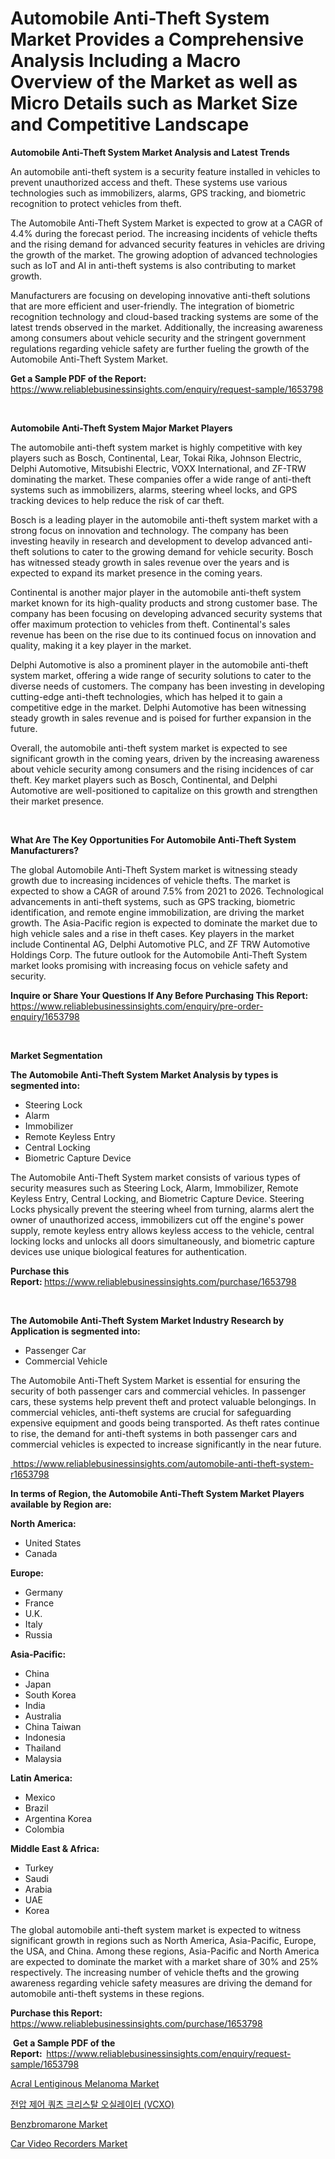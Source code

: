 <p><h1>Automobile Anti-Theft System Market Provides a Comprehensive Analysis Including a Macro Overview of the Market as well as Micro Details such as Market Size and Competitive Landscape</h1></p><p><strong>Automobile Anti-Theft System Market Analysis and Latest Trends</strong></p>
<p><p>An automobile anti-theft system is a security feature installed in vehicles to prevent unauthorized access and theft. These systems use various technologies such as immobilizers, alarms, GPS tracking, and biometric recognition to protect vehicles from theft.</p><p>The Automobile Anti-Theft System Market is expected to grow at a CAGR of 4.4% during the forecast period. The increasing incidents of vehicle thefts and the rising demand for advanced security features in vehicles are driving the growth of the market. The growing adoption of advanced technologies such as IoT and AI in anti-theft systems is also contributing to market growth.</p><p>Manufacturers are focusing on developing innovative anti-theft solutions that are more efficient and user-friendly. The integration of biometric recognition technology and cloud-based tracking systems are some of the latest trends observed in the market. Additionally, the increasing awareness among consumers about vehicle security and the stringent government regulations regarding vehicle safety are further fueling the growth of the Automobile Anti-Theft System Market.</p></p>
<p><strong>Get a Sample PDF of the Report:&nbsp;</strong> <a href="https://www.reliablebusinessinsights.com/enquiry/request-sample/1653798">https://www.reliablebusinessinsights.com/enquiry/request-sample/1653798</a></p>
<p>&nbsp;</p>
<p><strong>Automobile Anti-Theft System Major Market Players</strong></p>
<p><p>The automobile anti-theft system market is highly competitive with key players such as Bosch, Continental, Lear, Tokai Rika, Johnson Electric, Delphi Automotive, Mitsubishi Electric, VOXX International, and ZF-TRW dominating the market. These companies offer a wide range of anti-theft systems such as immobilizers, alarms, steering wheel locks, and GPS tracking devices to help reduce the risk of car theft.</p><p>Bosch is a leading player in the automobile anti-theft system market with a strong focus on innovation and technology. The company has been investing heavily in research and development to develop advanced anti-theft solutions to cater to the growing demand for vehicle security. Bosch has witnessed steady growth in sales revenue over the years and is expected to expand its market presence in the coming years.</p><p>Continental is another major player in the automobile anti-theft system market known for its high-quality products and strong customer base. The company has been focusing on developing advanced security systems that offer maximum protection to vehicles from theft. Continental's sales revenue has been on the rise due to its continued focus on innovation and quality, making it a key player in the market.</p><p>Delphi Automotive is also a prominent player in the automobile anti-theft system market, offering a wide range of security solutions to cater to the diverse needs of customers. The company has been investing in developing cutting-edge anti-theft technologies, which has helped it to gain a competitive edge in the market. Delphi Automotive has been witnessing steady growth in sales revenue and is poised for further expansion in the future.</p><p>Overall, the automobile anti-theft system market is expected to see significant growth in the coming years, driven by the increasing awareness about vehicle security among consumers and the rising incidences of car theft. Key market players such as Bosch, Continental, and Delphi Automotive are well-positioned to capitalize on this growth and strengthen their market presence.</p></p>
<p>&nbsp;</p>
<p><strong>What Are The Key Opportunities For Automobile Anti-Theft System Manufacturers?</strong></p>
<p><p>The global Automobile Anti-Theft System market is witnessing steady growth due to increasing incidences of vehicle thefts. The market is expected to show a CAGR of around 7.5% from 2021 to 2026. Technological advancements in anti-theft systems, such as GPS tracking, biometric identification, and remote engine immobilization, are driving the market growth. The Asia-Pacific region is expected to dominate the market due to high vehicle sales and a rise in theft cases. Key players in the market include Continental AG, Delphi Automotive PLC, and ZF TRW Automotive Holdings Corp. The future outlook for the Automobile Anti-Theft System market looks promising with increasing focus on vehicle safety and security.</p></p>
<p><strong>Inquire or Share Your Questions If Any Before Purchasing This Report:</strong> <a href="https://www.reliablebusinessinsights.com/enquiry/pre-order-enquiry/1653798">https://www.reliablebusinessinsights.com/enquiry/pre-order-enquiry/1653798</a></p>
<p>&nbsp;</p>
<p><strong>Market Segmentation</strong></p>
<p><strong>The Automobile Anti-Theft System Market Analysis by types is segmented into:</strong></p>
<p><ul><li>Steering Lock</li><li>Alarm</li><li>Immobilizer</li><li>Remote Keyless Entry</li><li>Central Locking</li><li>Biometric Capture Device</li></ul></p>
<p><p>The Automobile Anti-Theft System market consists of various types of security measures such as Steering Lock, Alarm, Immobilizer, Remote Keyless Entry, Central Locking, and Biometric Capture Device. Steering Locks physically prevent the steering wheel from turning, alarms alert the owner of unauthorized access, immobilizers cut off the engine's power supply, remote keyless entry allows keyless access to the vehicle, central locking locks and unlocks all doors simultaneously, and biometric capture devices use unique biological features for authentication.</p></p>
<p><strong>Purchase this Report:&nbsp;</strong><a href="https://www.reliablebusinessinsights.com/purchase/1653798">https://www.reliablebusinessinsights.com/purchase/1653798</a></p>
<p>&nbsp;</p>
<p><strong>The Automobile Anti-Theft System Market Industry Research by Application is segmented into:</strong></p>
<p><ul><li>Passenger Car</li><li>Commercial Vehicle</li></ul></p>
<p><p>The Automobile Anti-Theft System Market is essential for ensuring the security of both passenger cars and commercial vehicles. In passenger cars, these systems help prevent theft and protect valuable belongings. In commercial vehicles, anti-theft systems are crucial for safeguarding expensive equipment and goods being transported. As theft rates continue to rise, the demand for anti-theft systems in both passenger cars and commercial vehicles is expected to increase significantly in the near future.</p></p>
<p><a href="https://www.reliablebusinessinsights.com/automobile-anti-theft-system-r1653798">&nbsp;https://www.reliablebusinessinsights.com/automobile-anti-theft-system-r1653798</a></p>
<p><strong>In terms of Region, the Automobile Anti-Theft System Market Players available by Region are:</strong></p>
<p>
    <p> <strong> North America: </strong>
        <ul>
            <li>United States</li>
            <li>Canada</li>
        </ul>
        </p> 
    <p> <strong> Europe: </strong>
        <ul>
            <li>Germany</li>
            <li>France</li>
            <li>U.K.</li>
            <li>Italy</li>
            <li>Russia</li>
        </ul>
        </p> 
    <p> <strong> Asia-Pacific: </strong>
        <ul>
            <li>China</li>
            <li>Japan</li>
            <li>South Korea</li>
            <li>India</li>
            <li>Australia</li>
            <li>China Taiwan</li>
            <li>Indonesia</li>
            <li>Thailand</li>
            <li>Malaysia</li>
        </ul>
        </p> 
    <p> <strong> Latin America: </strong>
        <ul>
            <li>Mexico</li>
            <li>Brazil</li>
            <li>Argentina Korea</li>
            <li>Colombia</li>
        </ul>
        </p> 
    <p> <strong> Middle East & Africa: </strong>
        <ul>
            <li>Turkey</li>
            <li>Saudi</li>
            <li>Arabia</li>
            <li>UAE</li>
            <li>Korea</li>
        </ul>
    </p>
    </p>
<p><p>The global automobile anti-theft system market is expected to witness significant growth in regions such as North America, Asia-Pacific, Europe, the USA, and China. Among these regions, Asia-Pacific and North America are expected to dominate the market with a market share of 30% and 25% respectively. The increasing number of vehicle thefts and the growing awareness regarding vehicle safety measures are driving the demand for automobile anti-theft systems in these regions.</p></p>
<p><strong>Purchase this Report: </strong><a href="https://www.reliablebusinessinsights.com/purchase/1653798">https://www.reliablebusinessinsights.com/purchase/1653798</a></p>
<p>&nbsp;<strong>Get a Sample PDF of the Report:&nbsp;&nbsp;</strong><a href="https://www.reliablebusinessinsights.com/enquiry/request-sample/1653798">https://www.reliablebusinessinsights.com/enquiry/request-sample/1653798</a></p>
<p><strong></strong></p>
<p><p><a href="https://www.linkedin.com/pulse/acral-lentiginous-melanoma-market-research-report-its-history-pb7me">Acral Lentiginous Melanoma Market</a></p><p><a href="https://medium.com/@fredajerde/2024%EB%85%84%EB%B6%80%ED%84%B0-2031%EB%85%84%EA%B9%8C%EC%A7%80-%EC%97%B0%ED%8F%89%EA%B7%A0-%EC%84%B1%EC%9E%A5%EB%A5%A0%EB%A1%9C-%ED%99%95%EC%9E%A5%EB%90%98%EA%B3%A0-%EC%9E%88%EB%8A%94-%EC%A0%84%EC%95%95-%EC%A0%9C%EC%96%B4-%EC%84%9D%EC%98%81-%EA%B2%B0%EC%A0%95-%EB%B0%9C%EC%A7%84%EA%B8%B0-vcxo-%EC%8B%9C%EC%9E%A5%EC%9D%98-%EA%B7%9C%EB%AA%A8%EC%97%90-%EB%8C%80%ED%95%9C-%ED%86%B5%EC%B0%B0%EB%A0%A5-fa7572f260b6">전압 제어 쿼츠 크리스탈 오실레이터 (VCXO)</a></p><p><a href="https://www.linkedin.com/pulse/benzbromarone-market-share-evolution-growth-trends-2024--7irpe">Benzbromarone Market</a></p><p><a href="https://github.com/mabutironaldo/Market-Research-Report-List-5/blob/main/car-video-recorders-market.md">Car Video Recorders Market</a></p></p>